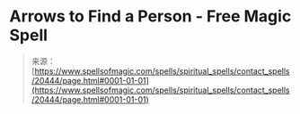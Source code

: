 <!--yml
category: 未分类
date: 2024-06-12 19:03:18
-->

# Arrows to Find a Person - Free Magic Spell

> 来源：[https://www.spellsofmagic.com/spells/spiritual_spells/contact_spells/20444/page.html#0001-01-01](https://www.spellsofmagic.com/spells/spiritual_spells/contact_spells/20444/page.html#0001-01-01)